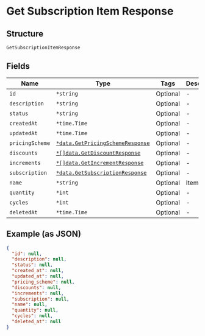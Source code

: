 
# Get Subscription Item Response

## Structure

`GetSubscriptionItemResponse`

## Fields

| Name | Type | Tags | Description |
|  --- | --- | --- | --- |
| `id` | `*string` | Optional | - |
| `description` | `*string` | Optional | - |
| `status` | `*string` | Optional | - |
| `createdAt` | `*time.Time` | Optional | - |
| `updatedAt` | `*time.Time` | Optional | - |
| `pricingScheme` | [`*data.GetPricingSchemeResponse`](../../doc/models/get-pricing-scheme-response.md) | Optional | - |
| `discounts` | [`*[]data.GetDiscountResponse`](../../doc/models/get-discount-response.md) | Optional | - |
| `increments` | [`*[]data.GetIncrementResponse`](../../doc/models/get-increment-response.md) | Optional | - |
| `subscription` | [`*data.GetSubscriptionResponse`](../../doc/models/get-subscription-response.md) | Optional | - |
| `name` | `*string` | Optional | Item name |
| `quantity` | `*int` | Optional | - |
| `cycles` | `*int` | Optional | - |
| `deletedAt` | `*time.Time` | Optional | - |

## Example (as JSON)

```json
{
  "id": null,
  "description": null,
  "status": null,
  "created_at": null,
  "updated_at": null,
  "pricing_scheme": null,
  "discounts": null,
  "increments": null,
  "subscription": null,
  "name": null,
  "quantity": null,
  "cycles": null,
  "deleted_at": null
}
```

